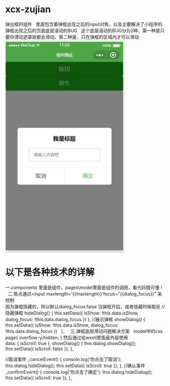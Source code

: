 # xcx-zujian
弹出框的组件  
里面包含着弹框出现之后的input对焦，以及主要解决了小程序的弹框出现之后的页面底层滚动的BUG  
这个底层滚动的BUG分为2种，第一种是只要你滑动遮罩层都会滑动，第二种是，只在弹框的区域内才可以滑动  
<img src="https://github.com/lscing/xcx-zujian/blob/master/img/img1.png" width = "375" height = "667" alt="图片名称" align=center />  
# 以下是各种技术的详解  
一.components 里面是组件，pages\model里面是组件的调用，看代码既可懂！   
二.焦点通过<input maxlength='{{maxlength}}'focus="{{dialog_focus}}" 来控制    
因为弹框隐藏的，所以默认dialog_focus:false
当弹框开启，或者隐藏时候取反 
//隐藏弹框
    hideDialog() {
      this.setData({
        isShow: !this.data.isShow,
        dialog_focus: !this.data.dialog_focus
      })
    },
    //展示弹框
    showDialog() {
      this.setData({
        isShow: !this.data.isShow,
        dialog_focus: !this.data.dialog_focus
      })
    },    
三.弹框底层滑动问题解决方案  
model中的css  
page{
  overflow-y:hidden;
}
然后通过给wxml里面最外层使用  
<scroll-view scroll-y="{{isScroll}}"> 
data: {
    isScroll: true
  },
  showDialog() {
    this.dialog.showDialog();
    this.setData({
      isScroll: false
    });
  },

  //取消事件
  _cancelEvent() {
    console.log('你点击了取消');
    this.dialog.hideDialog();
    this.setData({
      isScroll: true
    });
  },
  //确认事件
  _confirmEvent() {
    console.log('你点击了确定');
    this.dialog.hideDialog();
    this.setData({
      isScroll: true
    });
  },
